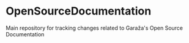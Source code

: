# OpenSourceDocumentation
Main repository for tracking changes related to Garaža's Open Source Documentation
